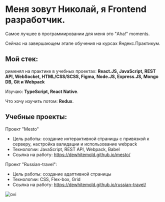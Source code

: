 # Меня зовут Николай, я Frontend разработчик. 

Самое лучшее в программировании для меня это "Aha!" moments.

Сейчас на завершающем этапе обучения на курсах Яндекс.Практикум.

## Мой стек:

рименял на практике в учебных проектах: 
**React.JS, JavaScript, REST API, WebSocket, HTML/CSS/SCSS, Figma, Node.JS, Express.JS, Mongo DB, Git и Webpack** 

Изучаю:
**TypeScript, React Native**.

Что хочу изучить потом:
**Redux**.

## Учебные проекты: 

Проект "Mesto"
- Цель работы: создание интерактивной страницы с привязкой к серверу, настройка валидации и использование webpack
- Технологии: JavaScript, REST API, Webpack, Babel
- Ссылка на работу: https://dewhitemold.github.io/mesto/

Проект "Russian-travel":
- Цель работы: создание адаптивной страницы
- Технологии: CSS, Flex-box, Grid
- Ссылка на работу: https://dewhitemold.github.io/russian-travel/

<img src="https://github-readme-stats.vercel.app/api/top-langs?username=dewhitemold&show_icons=true&locale=en&layout=compact&theme=chartreuse-dark" alt="ovi" />
